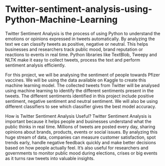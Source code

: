 # Twitter-sentiment-analysis-using-Python-Machine-Learning

Twitter Sentiment Analysis is the process of using Python to understand the emotions or opinions expressed in tweets automatically. By analyzing the text we can classify tweets as positive, negative or neutral. This helps businesses and researchers track public mood, brand reputation or reactions to events in real time. Python libraries like TextBlob, Tweepy and NLTK make it easy to collect tweets, process the text and perform sentiment analysis efficiently.

For this project, we will be analysing the sentiment of people towards Pfizer vaccines. We will be using the data available on Kaggle to create this machine learning model. The collected tweets from Twitter will be analysed using machine learning to identify the different sentiments present in the tweets. The different sentiments identified in this project include positive sentiment, negative sentiment and neutral sentiment. We will also be using different classifiers to see which classifier gives the best model accuracy.

How is Twitter Sentiment Analysis Useful?
Twitter Sentiment Analysis is important because it helps people and businesses understand what the public thinks in real time.
Millions of tweets are posted every day, sharing opinions about brands, products, events or social issues. By analyzing this huge stream of data, companies can measure customer satisfaction, spot trends early, handle negative feedback quickly and make better decisions based on how people actually feel.
It’s also useful for researchers and governments to monitor public mood during elections, crises or big events as it turns raw tweets into valuable insights.
